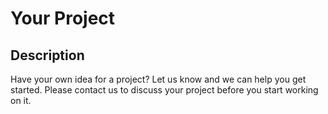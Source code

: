 # Your Project

## Description

Have your own idea for a project? Let us know and we can help you get started. Please contact us to discuss your project before you start working on it.